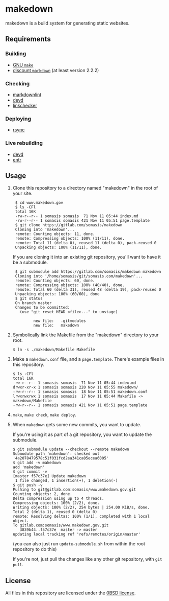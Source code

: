 # makedown

makedown is a build system for generating static websites.

## Requirements

### Building

- [GNU `make`](https://www.gnu.org/software/make/)
- [discount `markdown`](http://www.pell.portland.or.us/~orc/Code/discount/) (at least version 2.2.2)

### Checking

- [markdownlint](https://github.com/markdownlint/markdownlint)
- [devd](https://github.com/cortesi/devd)
- [linkchecker](https://wummel.github.io/linkchecker)

### Deploying

- [rsync](https://rsync.samba.org/)

### Live rebuilding

- [devd](https://github.com/cortesi/devd)
- [entr](http://entrproject.org/)

## Usage

1. Clone this repository to a directory named "makedown" in the root of your site.

        $ cd www.makedown.gov
        $ ls -CFl
        total 16K
        -rw-r--r-- 1 somasis somasis  71 Nov 11 05:44 index.md
        -rw-r--r-- 1 somasis somasis 421 Nov 11 05:51 page.template
        $ git clone https://gitlab.com/somasis/makedown
        Cloning into 'makedown'...
        remote: Counting objects: 11, done.
        remote: Compressing objects: 100% (11/11), done.
        remote: Total 11 (delta 0), reused 11 (delta 0), pack-reused 0
        Unpacking objects: 100% (11/11), done.

    If you are cloning it into an existing git repository, you'll want to have it be a submodule.

        $ git submodule add https://gitlab.com/somasis/makedown makedown
        Cloning into '/home/somasis/git/somasis.com/makedown'...
        remote: Counting objects: 60, done.
        remote: Compressing objects: 100% (40/40), done.
        remote: Total 60 (delta 31), reused 48 (delta 19), pack-reused 0
        Unpacking objects: 100% (60/60), done
        $ git status
        On branch master
        Changes to be committed:
          (use "git reset HEAD <file>..." to unstage)

                new file:   .gitmodules
                new file:   makedown

2.  Symbolically link the Makefile from the "makedown" directory to your root.

        $ ln -s ./makedown/Makefile Makefile

3.  Make a `makedown.conf` file, and a `page.template`. There's example files in this repository.

        $ ls -CFl
        total 16K
        -rw-r--r-- 1 somasis somasis  71 Nov 11 05:44 index.md
        drwxr-xr-x 1 somasis somasis 220 Nov 11 05:55 makedown/
        -rw-r--r-- 1 somasis somasis  18 Nov 11 05:51 makedown.conf
        lrwxrwxrwx 1 somasis somasis  17 Nov 11 05:44 Makefile -> makedown/Makefile
        -rw-r--r-- 1 somasis somasis 421 Nov 11 05:51 page.template

4. `make`, `make check`, `make deploy`.

5.  When `makedown` gets some new commits, you want to update.

    If you're using it as part of a git repository, you want to update the submodule.

        $ git submodule update --checkout --remote makedown
        Submodule path 'makedown': checked out '4a2078479578c51f031fcd2ea341ca05ecea6005'
        $ git add -v makedown
        add 'makedown'
        $ git commit -v
        [master f57c37e] Update makedown
         1 file changed, 1 insertion(+), 1 deletion(-)
        $ git push -v
        Pushing to git@gitlab.com:somasis/www.makedown.gov.git
        Counting objects: 2, done.
        Delta compression using up to 4 threads.
        Compressing objects: 100% (2/2), done.
        Writing objects: 100% (2/2), 254 bytes | 254.00 KiB/s, done.
        Total 2 (delta 1), reused 0 (delta 0)
        remote: Resolving deltas: 100% (1/1), completed with 1 local object.
        To gitlab.com:somasis/www.makedown.gov.git
           3839b44..f57c37e  master -> master
        updating local tracking ref 'refs/remotes/origin/master'

    (you can also just run `update-submodule.sh` from within the root repository to do this)

    If you're not, just pull the changes like any other git repository, with `git pull`.

## License

All files in this repository are licensed under the [0BSD license](http://landley.net/toybox/license.html).
